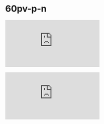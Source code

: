# 60pv-p-n

![demo](https://github.com/jinjin123/60pv-p-n/blob/master/60人VPN.pdf)

![demo1](https://github.com/jinjin123/60pv-p-n/blob/master/company.pdf)
